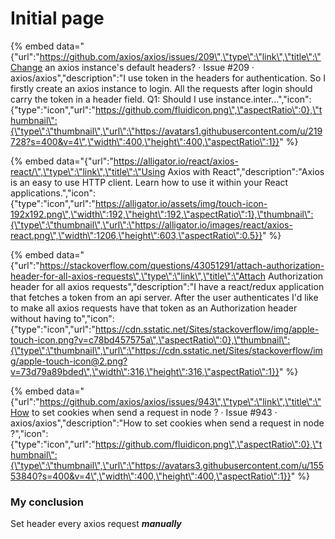 # Initial page



{% embed data="{\"url\":\"https://github.com/axios/axios/issues/209\",\"type\":\"link\",\"title\":\"Change an axios instance\'s default headers? · Issue \#209 · axios/axios\",\"description\":\"I use token in the headers for authentication. So I firstly create an axios instance to login. All the requests after login should carry the token in a header field. Q1: Should I use instance.inter...\",\"icon\":{\"type\":\"icon\",\"url\":\"https://github.com/fluidicon.png\",\"aspectRatio\":0},\"thumbnail\":{\"type\":\"thumbnail\",\"url\":\"https://avatars1.githubusercontent.com/u/219728?s=400&v=4\",\"width\":400,\"height\":400,\"aspectRatio\":1}}" %}

{% embed data="{\"url\":\"https://alligator.io/react/axios-react/\",\"type\":\"link\",\"title\":\"Using Axios with React\",\"description\":\"Axios is an easy to use HTTP client. Learn how to use it within your React applications.\",\"icon\":{\"type\":\"icon\",\"url\":\"https://alligator.io/assets/img/touch-icon-192x192.png\",\"width\":192,\"height\":192,\"aspectRatio\":1},\"thumbnail\":{\"type\":\"thumbnail\",\"url\":\"https://alligator.io/images/react/axios-react.png\",\"width\":1206,\"height\":603,\"aspectRatio\":0.5}}" %}

{% embed data="{\"url\":\"https://stackoverflow.com/questions/43051291/attach-authorization-header-for-all-axios-requests\",\"type\":\"link\",\"title\":\"Attach Authorization header for all axios requests\",\"description\":\"I have a react/redux application that fetches a token from an api server. After the user authenticates I\'d like to make all axios requests have that token as an Authorization header without having to\",\"icon\":{\"type\":\"icon\",\"url\":\"https://cdn.sstatic.net/Sites/stackoverflow/img/apple-touch-icon.png?v=c78bd457575a\",\"aspectRatio\":0},\"thumbnail\":{\"type\":\"thumbnail\",\"url\":\"https://cdn.sstatic.net/Sites/stackoverflow/img/apple-touch-icon@2.png?v=73d79a89bded\",\"width\":316,\"height\":316,\"aspectRatio\":1}}" %}

{% embed data="{\"url\":\"https://github.com/axios/axios/issues/943\",\"type\":\"link\",\"title\":\"How to set cookies when send a request in node ? · Issue \#943 · axios/axios\",\"description\":\"How to set cookies when send a request in node ?\",\"icon\":{\"type\":\"icon\",\"url\":\"https://github.com/fluidicon.png\",\"aspectRatio\":0},\"thumbnail\":{\"type\":\"thumbnail\",\"url\":\"https://avatars3.githubusercontent.com/u/15553840?s=400&v=4\",\"width\":400,\"height\":400,\"aspectRatio\":1}}" %}

### My conclusion

Set header every axios request _**manually**_

